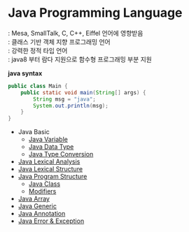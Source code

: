 # Java Programming Language
: Mesa, SmallTalk, C, C++, Eiffel 언어에 영향받음   
: 클래스 기반 객체 지향 프로그래밍 언어  
: 강력한 정적 타입 언어  
: java8 부터 람다 지원으로 함수형 프로그래밍 부분 지원    

**java syntax**
```java
public class Main {
	public static void main(String[] args) {
		String msg = "java";
		System.out.println(msg);
	}
} 
```


- Java Basic
  - [Java Variable](./java-variable.md)  
  - [Java Data Type](./java-data-type.md) 
  - [Java Type Conversion](./java-conversion.md)
- [Java Lexical Analysis](./java-lexical-analysis.md)
- [Java Lexical Structure](./java-lexical-structure.md)
- [Java Program Structure](./java-program-structure.md)
  - [Java Class](./java-class.md)
  - [Modifiers](./java-modifiers.md)
- [Java Array](./java-array.md)
- [Java Generic](./java-generic.md)
- [Java Annotation](./java-annotation.md)
- [Java Error & Exception](./java-error-exception.md)